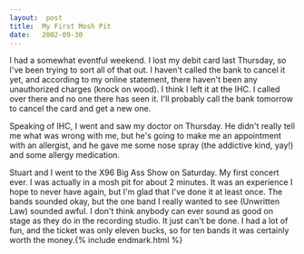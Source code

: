 ```yaml
---
layout:  post
title:  My First Mosh Pit
date:   2002-09-30
---
```


I had a somewhat eventful weekend. I lost my debit card last Thursday, so I've been trying to sort all of that out. I haven't called the bank to cancel it yet, and according to my online statement, there haven't been any unauthorized charges (knock on wood). I think I left it at the IHC. I called over there and no one there has seen it. I'll probably call the bank tomorrow to cancel the card and get a new one.

Speaking of IHC, I went and saw my doctor on Thursday. He didn't really tell me what was wrong with me, but he's going to make me an appointment with an allergist, and he gave me some nose spray (the addictive kind, yay!) and some allergy medication.

Stuart and I went to the X96 Big Ass Show on Saturday. My first concert ever. I was actually in a mosh pit for about 2 minutes. It was an experience I hope to never have again, but I'm glad that I've done it at least once. The bands sounded okay, but the one band I really wanted to see (Unwritten Law) sounded awful. I don't think anybody can ever sound as good on stage as they do in the recording studio. It just can't be done. I had a lot of fun, and the ticket was only eleven bucks, so for ten bands it was certainly worth the money.{% include endmark.html %}